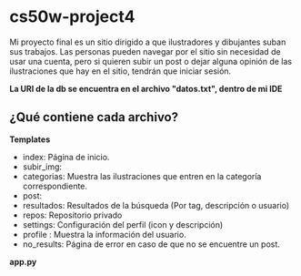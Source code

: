 # cs50w-project4

Mi proyecto final es un sitio dirigido a que ilustradores y dibujantes suban sus trabajos.
Las personas pueden navegar por el sitio sin necesidad de usar una cuenta, pero si quieren subir un post o dejar alguna opinión de las ilustraciones que hay en el sitio, tendrán que iniciar sesión.

**La URI de la db se encuentra en el archivo "datos.txt", dentro de mi IDE**

## ¿Qué contiene cada archivo?

 **Templates**
- index: Página de inicio.
- subir_img:
- categorias: Muestra las ilustraciones que entren en la categoría correspondiente.
- post:
- resultados: Resultados de la búsqueda (Por tag, descripción o usuario)
- repos: Repositorio privado
- settings: Configuración del perfil (icon y descripción)
- profile : Muestra la información del usuario.
- no_results: Página de error en caso de que no se encuentre un post.

 **app.py**

